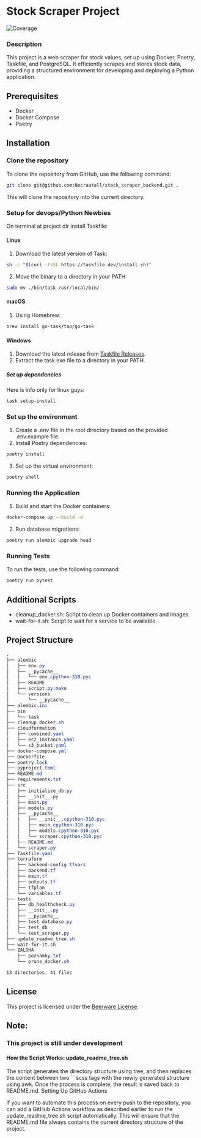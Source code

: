 # Stock Scraper Project

![Coverage](./coverage.svg)

### Description

This project is a web scraper for stock values, set up using Docker, Poetry, Taskfile, and PostgreSQL. It efficiently scrapes and stores stock data, providing a structured environment for developing and deploying a Python application.

## Prerequisites

- Docker
- Docker Compose
- Poetry

## Installation

### Clone the repository

To clone the repository from GitHub, use the following command:
```sh
git clone git@github.com:Necraatall/stock_scraper_backend.git .
```
This will clone the repository into the current directory.

### Setup for devops/Python Newbies

On terminal at project dir install Taskfile:

#### Linux

1. Download the latest version of Task:
```sh
sh -c "$(curl -fsSL https://taskfile.dev/install.sh)"
```
2. Move the binary to a directory in your PATH:
```sh
sudo mv ./bin/task /usr/local/bin/
```

#### macOS

1. Using Homebrew:
```sh
brew install go-task/tap/go-task
```

#### Windows

1. Download the latest release from [Taskfile Releases](https://github.com/go-task/task/releases).
2. Extract the task.exe file to a directory in your PATH.

##### Set up dependencies

Here is info only for linux guys:
```sh
task setup-install
```

### Set up the environment

1. Create a .env file in the root directory based on the provided .env.example file.
2. Install Poetry dependencies:
```sh
poetry install
```
3. Set up the virtual environment:
```sh
poetry shell
```

### Running the Application

1. Build and start the Docker containers:
```sh
docker-compose up --build -d
```
2. Run database migrations:
```sh
poetry run alembic upgrade head
```

### Running Tests

To run the tests, use the following command:
```sh
poetry run pytest
```

## Additional Scripts

- cleanup_docker.sh: Script to clean up Docker containers and images.
- wait-for-it.sh: Script to wait for a service to be available.

## Project Structure

```scss
.
├── alembic
│   ├── env.py
│   ├── __pycache__
│   │   └── env.cpython-310.pyc
│   ├── README
│   ├── script.py.mako
│   └── versions
│       └── __pycache__
├── alembic.ini
├── bin
│   └── task
├── cleanup_docker.sh
├── cloudformation
│   ├── combined.yaml
│   ├── ec2_instance.yaml
│   └── s3_bucket.yaml
├── docker-compose.yml
├── Dockerfile
├── poetry.lock
├── pyproject.toml
├── README.md
├── requirements.txt
├── src
│   ├── initialize_db.py
│   ├── __init__.py
│   ├── main.py
│   ├── models.py
│   ├── __pycache__
│   │   ├── __init__.cpython-310.pyc
│   │   ├── main.cpython-310.pyc
│   │   ├── models.cpython-310.pyc
│   │   └── scraper.cpython-310.pyc
│   ├── README.md
│   └── scraper.py
├── Taskfile.yaml
├── terraform
│   ├── backend-config.tfvars
│   ├── backend.tf
│   ├── main.tf
│   ├── outputs.tf
│   ├── tfplan
│   └── variables.tf
├── tests
│   ├── db_healthcheck.py
│   ├── __init__.py
│   ├── __pycache__
│   ├── test_database.py
│   ├── test_db
│   └── test_scraper.py
├── update_readme_tree.sh
├── wait-for-it.sh
└── ZALOHA
    ├── poznamky.txt
    └── prune_docker.sh

13 directories, 41 files
```

## License

This project is licensed under the [Beerware License](https://en.wikipedia.org/wiki/Beerware).


## Note:

### This project is still under development

#### How the Script Works: update_readme_tree.sh

The script generates the directory structure using tree, and then replaces the content between two ```scss tags with the newly generated structure using awk. Once the process is complete, the result is saved back to README.md.
Setting Up GitHub Actions

If you want to automate this process on every push to the repository, you can add a GitHub Actions workflow as described earlier to run the update_readme_tree.sh script automatically. This will ensure that the README.md file always contains the current directory structure of the project.

